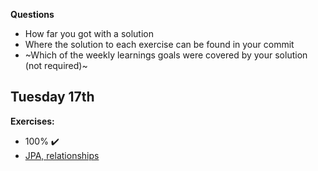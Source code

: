 **Questions**
- How far you got with a solution
- Where the solution to each exercise can be found in your commit
- ~Which of the weekly learnings goals were covered by your solution (not required)~

## Tuesday 17th

**Exercises:**
- 100% :heavy_check_mark:
- [JPA, relationships](https://github.com/AndreasVikke/CPH-Business-Sem3/tree/master/Flow2/Week1/01-Tuesday/JPARelations)